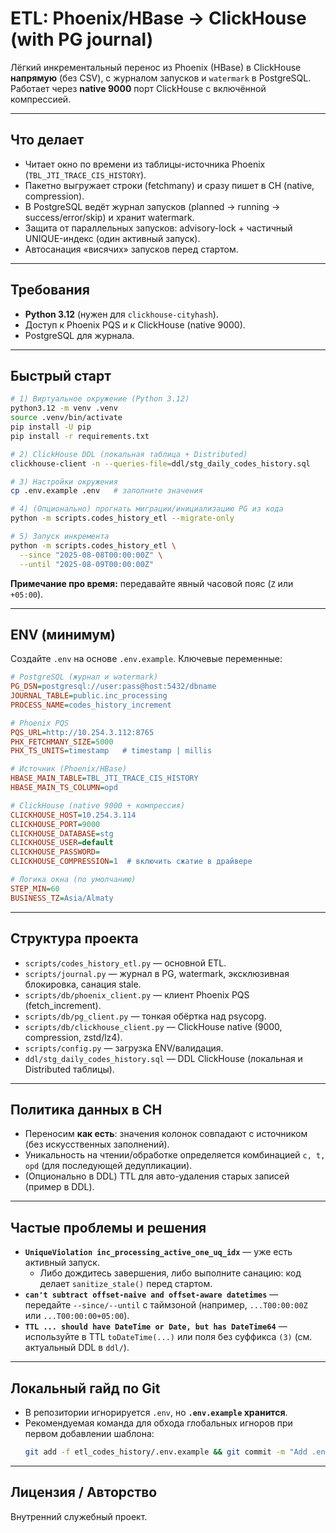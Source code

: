 # ETL: Phoenix/HBase → ClickHouse (with PG journal)

Лёгкий инкрементальный перенос из Phoenix (HBase) в ClickHouse **напрямую** (без CSV),
с журналом запусков и `watermark` в PostgreSQL. Работает через **native 9000** порт
ClickHouse с включённой компрессией.

---
## Что делает
- Читает окно по времени из таблицы-источника Phoenix (`TBL_JTI_TRACE_CIS_HISTORY`).
- Пакетно выгружает строки (fetchmany) и сразу пишет в CH (native, compression).
- В PostgreSQL ведёт журнал запусков (planned → running → success/error/skip) и хранит watermark.
- Защита от параллельных запусков: advisory-lock + частичный UNIQUE-индекс (один активный запуск).
- Автосанация «висячих» запусков перед стартом.

---
## Требования
- **Python 3.12** (нужен для `clickhouse-cityhash`).
- Доступ к Phoenix PQS и к ClickHouse (native 9000).
- PostgreSQL для журнала.

---
## Быстрый старт
```bash
# 1) Виртуальное окружение (Python 3.12)
python3.12 -m venv .venv
source .venv/bin/activate
pip install -U pip
pip install -r requirements.txt

# 2) ClickHouse DDL (локальная таблица + Distributed)
clickhouse-client -n --queries-file=ddl/stg_daily_codes_history.sql

# 3) Настройки окружения
cp .env.example .env   # заполните значения

# 4) (Опционально) прогнать миграции/инициализацию PG из кода
python -m scripts.codes_history_etl --migrate-only

# 5) Запуск инкремента
python -m scripts.codes_history_etl \
  --since "2025-08-08T00:00:00Z" \
  --until "2025-08-09T00:00:00Z"
```
**Примечание про время:** передавайте явный часовой пояс (`Z` или `+05:00`).

---
## ENV (минимум)
Создайте `.env` на основе `.env.example`. Ключевые переменные:
```ini
# PostgreSQL (журнал и watermark)
PG_DSN=postgresql://user:pass@host:5432/dbname
JOURNAL_TABLE=public.inc_processing
PROCESS_NAME=codes_history_increment

# Phoenix PQS
PQS_URL=http://10.254.3.112:8765
PHX_FETCHMANY_SIZE=5000
PHX_TS_UNITS=timestamp   # timestamp | millis

# Источник (Phoenix/HBase)
HBASE_MAIN_TABLE=TBL_JTI_TRACE_CIS_HISTORY
HBASE_MAIN_TS_COLUMN=opd

# ClickHouse (native 9000 + компрессия)
CLICKHOUSE_HOST=10.254.3.114
CLICKHOUSE_PORT=9000
CLICKHOUSE_DATABASE=stg
CLICKHOUSE_USER=default
CLICKHOUSE_PASSWORD=
CLICKHOUSE_COMPRESSION=1  # включить сжатие в драйвере

# Логика окна (по умолчанию)
STEP_MIN=60
BUSINESS_TZ=Asia/Almaty
```

---
## Структура проекта
- `scripts/codes_history_etl.py` — основной ETL.
- `scripts/journal.py` — журнал в PG, watermark, эксклюзивная блокировка, санация stale.
- `scripts/db/phoenix_client.py` — клиент Phoenix PQS (fetch_increment).
- `scripts/db/pg_client.py` — тонкая обёртка над psycopg.
- `scripts/db/clickhouse_client.py` — ClickHouse native (9000, compression, zstd/lz4).
- `scripts/config.py` — загрузка ENV/валидация.
- `ddl/stg_daily_codes_history.sql` — DDL ClickHouse (локальная и Distributed таблицы).

---
## Политика данных в CH
- Переносим **как есть**: значения колонок совпадают с источником (без искусственных заполнений).
- Уникальность на чтении/обработке определяется комбинацией `c, t, opd` (для последующей дедупликации).
- (Опционально в DDL) TTL для авто-удаления старых записей (пример в DDL).

---
## Частые проблемы и решения
- **`UniqueViolation inc_processing_active_one_uq_idx`** — уже есть активный запуск.
  - Либо дождитесь завершения, либо выполните санацию: код делает `sanitize_stale()` перед стартом.
- **`can't subtract offset-naive and offset-aware datetimes`** — передайте `--since/--until` с таймзоной
  (например, `...T00:00:00Z` или `...T00:00:00+05:00`).
- **`TTL ... should have DateTime or Date, but has DateTime64`** — используйте в TTL `toDateTime(...)` или поля без суффикса `(3)` (см. актуальный DDL в `ddl/`).

---
## Локальный гайд по Git
- В репозитории игнорируется `.env`, но **`.env.example` хранится**.
- Рекомендуемая команда для обхода глобальных игноров при первом добавлении шаблона:
  ```bash
  git add -f etl_codes_history/.env.example && git commit -m "Add .env.example"
  ```

---
## Лицензия / Авторство
Внутренний служебный проект.